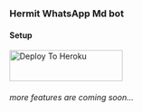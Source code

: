 ### Hermit WhatsApp Md bot

#### Setup



<a href="https://h-e-r-m-i-t-md.herokuapp.com/deployment"><img src="https://i.ibb.co/5kmW5cb/download-2.png" alt="Deploy To Heroku" width="200" height="55" border="0"></a>

###### more features are coming soon...

